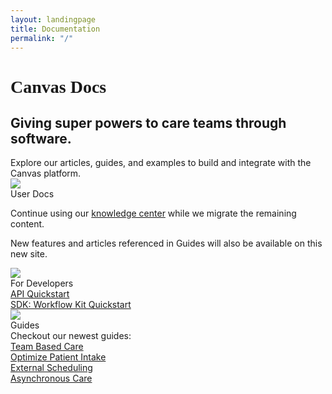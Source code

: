 ```yaml
---
layout: landingpage
title: Documentation
permalink: "/"
--- 
```


<div class="cardSectionFullWidthContainer cardSectionBackground">
    <div class="cardSectionInnerContainer">
        <div class="cardTitleContainer">
            <h1 class="cardSectionH1" style="font-family: Georgia, serif;">Canvas Docs</h1>
            <h2 class="cardSectionH2 topPaddingSm">Giving super powers to care teams through software.</h2>
        </div>
        <div class="cardSectionParagraph cardSectionParagraphSpacer">
            <span>Explore our articles, guides, and examples to build and integrate with the Canvas platform.</span>
        </div>
        <div class="cardWrapper topPaddingSm">
            <div class="cardContainer">
                <img class="cardIcon" src="{{ "/assets/images/file.svg" | relative_url }}">
                <div class="cardHeading">
                    <span>User Docs</span>
                </div>
                <div class="cardBody">
                    <p>Continue using our <a href="https://canvas-medical.zendesk.com/hc/en-us">knowledge center</a> while we migrate the remaining content.</p>
                    <p>New features and articles referenced in Guides will also be available on this new site.</p>
                </div>
            </div>
            <div class="cardContainer">
                <img class="cardIcon" src="{{ "/assets/images/developers.svg" | relative_url }}">
                <div class="cardHeading">
                    <span>For Developers</span>
                </div>
                <div class="cardBody">
                    <a href="/api/quickstart">API Quickstart</a><br/>
                    <a href="/sdk/sdk-quickstart/">SDK: Workflow Kit Quickstart</a>
                </div>
            </div>
            <div class="cardContainer">
                <img class="cardIcon" src="{{ "/assets/images/guides.svg" | relative_url }}">
                <div class="cardHeading">
                    <span>Guides</span>
                </div>
                <div class="cardBody">
                    <span>
                        Checkout our newest guides:
                    </span>
                    <div class="anchorContainer">
                        <a href="/guides/team-based-care">Team Based Care</a><br/>
                        <a href="/guides/optimize-patient-intake">Optimize Patient Intake</a><br/>
                        <a href="/guides/external-scheduling">External Scheduling</a><br/>
                        <a href="/guides/asynchronous-care">Asynchronous Care</a><br/>
                    </div>
                </div>
            </div>
        </div>
    </div>
</div>